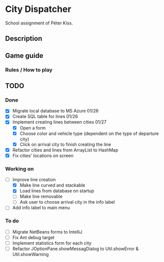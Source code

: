 # City Dispatcher
School assignment of Péter Kiss.

## Description

## Game guide

### Rules / How to play

## TODO

### Done
- [x] Migrate local database to MS Azure 01/26
- [x] Create SQL table for lines 01/26
- [x] Implement creating lines between cities 01/27
  - [x] Open a form
  - [x] Choose color and vehicle type (dependent on the type of departure city)
  - [x] Click on arrival city to finish creating the line
- [x] Refactor cities and lines from ArrayList to HashMap
- [x] Fix cities' locations on screen

### Working on
- [ ] Improve line creation
  - [x] Make line curved and stackable
  - [x] Load lines from database on startup
  - [ ] Make line removable
  - [ ] Ask user to choose arrival city in the info label
- [ ] Add info label to main menu

### To do
- [ ] Migrate NetBeans forms to IntelliJ
- [ ] Fix Ant debug target
- [ ] Implement statistics form for each city
- [ ] Refactor JOptionPane.showMessagDialog to Util.showError & Util.showWarning

